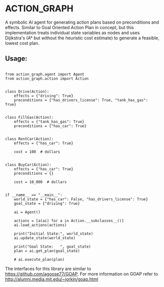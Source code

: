 # ACTION_GRAPH
A symbolic AI agent for generating action plans based on preconditions and effects. Similar to Goal Oriented Action Plan in concept, but this implementation treats individual state variables as nodes and uses Dijikstra's (A* but without the heuristic cost estimate) to generate a feasible, lowest cost plan.


## Usage:

```

from action_graph.agent import Agent
from action_graph.action import Action


class Drive(Action):
    effects = {"driving": True}
    preconditions = {"has_drivers_license": True, "tank_has_gas": True}


class FillGas(Action):
    effects = {"tank_has_gas": True}
    preconditions = {"has_car": True}


class RentCar(Action):
    effects = {"has_car": True}

    cost = 100  # dollars


class BuyCar(Action):
    effects = {"has_car": True}
    preconditions = {}

    cost = 10_000  # dollars


if __name__ == "__main__":
    world_state = {"has_car": False, "has_drivers_license": True}
    goal_state = {"driving": True}

    ai = Agent()

    actions = [a(ai) for a in Action.__subclasses__()]
    ai.load_actions(actions)

    print("Initial State:", world_state)
    ai.update_state(world_state)

    print("Goal State:   ", goal_state)
    plan = ai.get_plan(goal_state)

    # ai.execute_plan(plan)

```

The interfaces for this library are similar to https://github.com/agoose77/GOAP.
For more information on GOAP refer to http://alumni.media.mit.edu/~jorkin/goap.html

